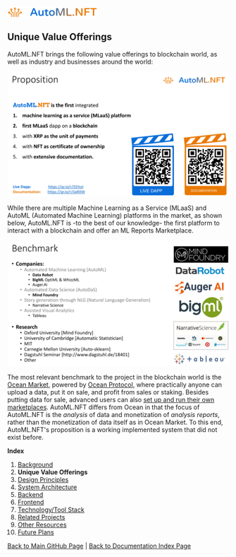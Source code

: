 ![AutoMLNFT Logo](./img/logo.png) 

## Unique Value Offerings

AutoML.NFT brings the following value offerings to blockchain world, as well as industry and businesses around the world:

![Proposition of AutoML.NFT](./img/Slide04.png) 

While there are multiple Machine Learning as a Service (MLaaS) and AutoML (Automated Machine Learning) platforms in the market, as shown below, AutoML.NFT is -to the best of our knowledge- the first platform to interact with a blockchain and offer an ML Reports Marketplace.

![Benchmark with Other AutoML Platforms](./img/Slide05.png) 

The most relevant benchmark to the project in the blockchain world is the [Ocean Market](https://market.oceanprotocol.com/), powered by [Ocean Protocol](https://oceanprotocol.com/), where practically anyone can upload a data, put it on sale, and profit from sales or staking. Besides putting data for sale, advanced users can also [set up and run their own marketplaces](https://oceanprotocol.com/build). AutoML.NFT differs from Ocean in that the focus of AutoML.NFT is the *analysis* of data and monetization of *analysis reports*, rather than the monetization of data itself as in Ocean Market. To this end, AutoML.NFT's proposition is a working implemented system that did not exist before.


**Index**

1. [Background](Background.md)
2. **Unique Value Offerings**
3. [Design Principles](DesignPrinciples.md)
4. [System Architecture](SystemArchitecture.md)
5. [Backend](Backend.md)
6. [Frontend](Frontend.md)
7. [Technology/Tool Stack](TechnologyStack.md)
8. [Related Projects](RelatedProjects.md)
9. [Other Resources](OtherResources.md)
10. [Future Plans](FuturePlans.md)

<hline></hline>

[Back to Main GitHub Page](../README.md) | [Back to Documentation Index Page](Documentation.md)
